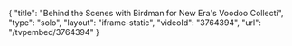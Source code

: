{
    "title": "Behind the Scenes with Birdman for New Era's Voodoo Collecti",
    "type": "solo",
    "layout": "iframe-static",
    "videoId": "3764394",
    "url": "\/tvpembed\/3764394"
}